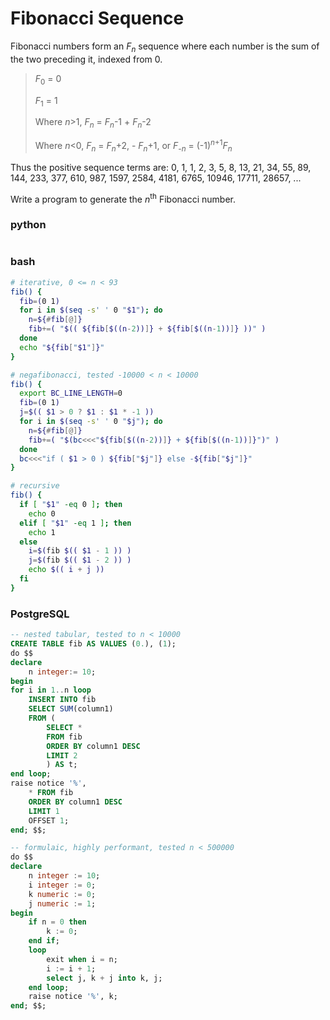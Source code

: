 # Fibonacci Sequence
Fibonacci numbers form an *F<sub>n</sub>* sequence where each number is the sum of the two preceding it, indexed from 0.

> *F*<sub>0</sub> = 0
>
> *F*<sub>1</sub> = 1
> 
> Where *n*>1, *F<sub>n</sub>* = *F<sub>n</sub>*-1 + *F<sub>n</sub>*-2
> 
> Where *n*<0, *F<sub>n</sub>* = *F<sub>n</sub>*+2, - *F<sub>n</sub>*+1, or  *F<sub>-n</sub>* = (-1)<sup>*n*+1</sup>*F<sub>n</sub>*

Thus the positive sequence terms are: 0, 1, 1, 2, 3, 5, 8, 13, 21, 34, 55, 89, 144, 233, 377, 610, 987, 1597, 2584, 4181, 6765, 10946, 17711, 28657, ...

Write a program to generate the *n*<sup>th</sup> Fibonacci number.

### python
```python

```

### bash
```bash
# iterative, 0 <= n < 93
fib() {
  fib=(0 1)
  for i in $(seq -s' ' 0 "$1"); do
    n=${#fib[@]}
    fib+=( "$(( ${fib[$((n-2))]} + ${fib[$((n-1))]} ))" )
  done
  echo "${fib["$1"]}"
}

# negafibonacci, tested -10000 < n < 10000
fib() {
  export BC_LINE_LENGTH=0
  fib=(0 1)
  j=$(( $1 > 0 ? $1 : $1 * -1 ))
  for i in $(seq -s' ' 0 "$j"); do
    n=${#fib[@]}
    fib+=( "$(bc<<<"${fib[$((n-2))]} + ${fib[$((n-1))]}")" )
  done
  bc<<<"if ( $1 > 0 ) ${fib["$j"]} else -${fib["$j"]}"
}

# recursive
fib() {
  if [ "$1" -eq 0 ]; then
    echo 0
  elif [ "$1" -eq 1 ]; then
    echo 1
  else
    i=$(fib $(( $1 - 1 )) )
    j=$(fib $(( $1 - 2 )) )
    echo $(( i + j ))
  fi
}
```

### PostgreSQL
```sql
-- nested tabular, tested to n < 10000
CREATE TABLE fib AS VALUES (0.), (1);
do $$
declare
	n integer:= 10;
begin
for i in 1..n loop
	INSERT INTO fib
	SELECT SUM(column1)
	FROM (
		SELECT *
		FROM fib
		ORDER BY column1 DESC
		LIMIT 2
		) AS t;
end loop;
raise notice '%',
	* FROM fib
	ORDER BY column1 DESC
	LIMIT 1
	OFFSET 1;
end; $$;

-- formulaic, highly performant, tested n < 500000
do $$
declare
	n integer := 10;
	i integer := 0;
	k numeric := 0; 
	j numeric := 1;
begin
	if n = 0 then
		k := 0;
	end if;
	loop
		exit when i = n;
		i := i + 1;
		select j, k + j into k, j;
	end loop;
	raise notice '%', k;
end; $$;
```
